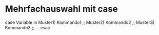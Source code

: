 # Mehrfachauswahl mit case
 case Variable in
    Muster1) Kommando1 ;;
    Muster2) Kommando2 ;;
    Muster3) Kommando3 ;;
    ...
  esac
